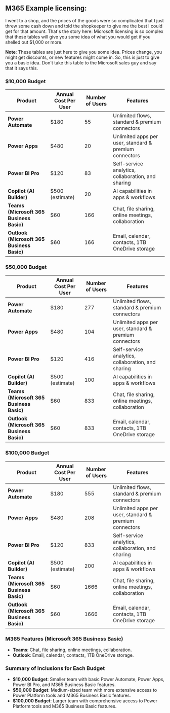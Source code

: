 
## M365 Example licensing:

I went to a shop, and the prices of the goods were so complicated that I just threw some cash down and told the shopkeeper to give me the best I could get for that amount. That's the story here: Microsoft licensing is so complex that these tables will give you some idea of what you would get if you shelled out $1,000 or more.

**Note**: These tables are just here to give you some idea. Prices change, you might get discounts, or new features might come in. So, this is just to give you a basic idea. Don't take this table to the Microsoft sales guy and say that it says this.


### $10,000 Budget

| Product                          | Annual Cost Per User | Number of Users | Features                                                       |
|----------------------------------|----------------------|-----------------|----------------------------------------------------------------|
| **Power Automate**               | $180                 | 55              | Unlimited flows, standard & premium connectors                  |
| **Power Apps**                   | $480                 | 20              | Unlimited apps per user, standard & premium connectors          |
| **Power BI Pro**                 | $120                 | 83              | Self-service analytics, collaboration, and sharing              |
| **Copilot (AI Builder)**         | $500 (estimate)      | 20              | AI capabilities in apps & workflows                             |
| **Teams (Microsoft 365 Business Basic)** | $60                | 166             | Chat, file sharing, online meetings, collaboration              |
| **Outlook (Microsoft 365 Business Basic)** | $60                | 166             | Email, calendar, contacts, 1TB OneDrive storage                 |

### $50,000 Budget

| Product                          | Annual Cost Per User | Number of Users | Features                                                       |
|----------------------------------|----------------------|-----------------|----------------------------------------------------------------|
| **Power Automate**               | $180                 | 277             | Unlimited flows, standard & premium connectors                  |
| **Power Apps**                   | $480                 | 104             | Unlimited apps per user, standard & premium connectors          |
| **Power BI Pro**                 | $120                 | 416             | Self-service analytics, collaboration, and sharing              |
| **Copilot (AI Builder)**         | $500 (estimate)      | 100             | AI capabilities in apps & workflows                             |
| **Teams (Microsoft 365 Business Basic)** | $60                | 833             | Chat, file sharing, online meetings, collaboration              |
| **Outlook (Microsoft 365 Business Basic)** | $60                | 833             | Email, calendar, contacts, 1TB OneDrive storage                 |

### $100,000 Budget

| Product                          | Annual Cost Per User | Number of Users | Features                                                       |
|----------------------------------|----------------------|-----------------|----------------------------------------------------------------|
| **Power Automate**               | $180                 | 555             | Unlimited flows, standard & premium connectors                  |
| **Power Apps**                   | $480                 | 208             | Unlimited apps per user, standard & premium connectors          |
| **Power BI Pro**                 | $120                 | 833             | Self-service analytics, collaboration, and sharing              |
| **Copilot (AI Builder)**         | $500 (estimate)      | 200             | AI capabilities in apps & workflows                             |
| **Teams (Microsoft 365 Business Basic)** | $60                | 1666            | Chat, file sharing, online meetings, collaboration              |
| **Outlook (Microsoft 365 Business Basic)** | $60                | 1666            | Email, calendar, contacts, 1TB OneDrive storage                 |

### M365 Features (Microsoft 365 Business Basic)

- **Teams**: Chat, file sharing, online meetings, collaboration.
- **Outlook**: Email, calendar, contacts, 1TB OneDrive storage.

### Summary of Inclusions for Each Budget

- **$10,000 Budget**: Smaller team with basic Power Automate, Power Apps, Power BI Pro, and M365 Business Basic features.
- **$50,000 Budget**: Medium-sized team with more extensive access to Power Platform tools and M365 Business Basic features.
- **$100,000 Budget**: Larger team with comprehensive access to Power Platform tools and M365 Business Basic features.
